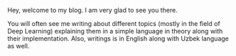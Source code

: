 Hey, welcome to  my blog. I am very glad to see you there.

You will often see me writing about different topics (mostly in the field of Deep Learning) explaining them in a simple language in theory along with their implementation. Also, writings is in English along with Uzbek language as well.
